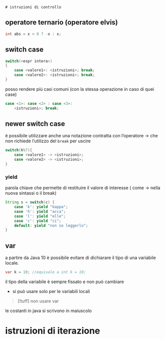 	# istruzioni di controllo
## operatore ternario (operatore elvis)
```java
int abs = x < 0 ? -x : x;
```

## switch case
```java
switch(<espr intera>)
{
	case <valore1>: <istruzioni>; break;
	case <valore2>: <istruzioni>; break;
}
```
posso rendere più casi comuni (con la stessa operazione in caso di quei case)
```java
case <1>: case <2> : case <3>:
	<istruzioni>; break;
```
## newer switch case
è possibile utilizzare anche una notazione contratta con l’operatore → che non richiede l’utilizzo del `break` per uscire
```java
switch(k%7){
	case <valore1> -> <istruzioni>;
	case <valore2> -> <istruzioni>;
}
```
### yield
parola chiave che permette di restituire il valore di interesse ( come -> nella nuova sintassi o il break)
```java
String s = switch(c) {
	case 'k': yield "kappa";
	case 'h': yield "acca";
	case 'l': yield "elle";
	case 'c': yield "ci";
	default: yield "non so leggerlo";
}
```
## var 
a partire da Java 10 è possibile evitare di dichiarare il tipo di una variabile locale.
```java
var k = 10; //equivale a int k = 10;
```
il tipo della variabile è sempre fissato e non può cambiare
- si può usare solo per le variabili locali 
>[!tuff] non usare var

le costanti in java si scrivono in maiuscolo

# istruzioni di iterazione